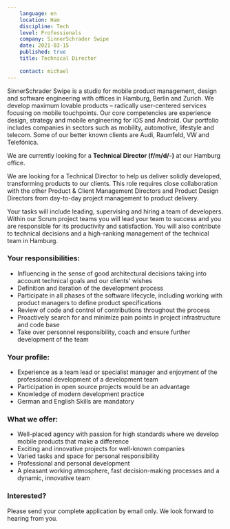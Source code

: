 ```yaml
---
    language: en
    location: Ham
    discipline: Tech
    level: Professionals
    company: SinnerSchrader Swipe
    date: 2021-03-15
    published: true
    title: Technical Director
     
    contact: michael
---
```

SinnerSchrader Swipe is a studio for mobile product management, design and software engineering with offices in Hamburg, Berlin and Zurich. We develop maximum lovable products – radically user-centered services focusing on mobile touchpoints. Our core competencies are experience design, strategy and mobile engineering for iOS and Android. Our portfolio includes companies in sectors such as mobility, automotive, lifestyle and telecom. Some of our better known clients are Audi, Raumfeld, VW and Telefónica.

We are currently looking for a **Technical Director (f/m/d/-)** at our Hamburg office.

We are looking for a Technical Director to help us deliver solidly developed, transforming products to our clients. This role requires close collaboration with the other Product & Client Management Directors and Product Design Directors from day-to-day project management to product delivery.

Your tasks will include leading, supervising and hiring a team of developers. Within our Scrum project teams you will lead your team to success and you are responsible for its productivity and satisfaction. You will also contribute to technical decisions and a high-ranking management of the technical team in Hamburg.

### Your responsibilities:

- Influencing in the sense of good architectural decisions taking into account technical goals and our clients' wishes
- Definition and iteration of the development process
- Participate in all phases of the software lifecycle, including working with product managers to define product specifications
- Review of code and control of contributions throughout the process
- Proactively search for and minimize pain points in project infrastructure and code base
- Take over personnel responsibility, coach and ensure further development of the team

### Your profile:

- Experience as a team lead or specialist manager and enjoyment of the professional development of a development team
- Participation in open source projects would be an advantage
- Knowledge of modern development practice
- German and English Skills are mandatory

### What we offer:

- Well-placed agency with passion for high standards where we develop mobile products that make a difference
- Exciting and innovative projects for well-known companies
- Varied tasks and space for personal responsibility
- Professional and personal development
- A pleasant working atmosphere, fast decision-making processes and a dynamic, innovative team

### Interested?

Please send your complete application by email only. We look forward to hearing from you.
